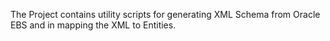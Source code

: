 The Project contains utility scripts for generating XML Schema from Oracle EBS and in mapping the XML to Entities.